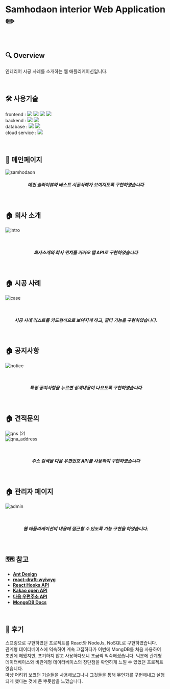 # Samhodaon interior Web Application :pencil2: 

<br />

## 🔍 Overview
인테리어 시공 사례를 소개하는 웹 애플리케이션입니다.<br />

<br />

## 🛠 사용기술
 frontend : <img src="https://img.shields.io/badge/HTML5-E34F26?style=flat-square&logo=HTML5&logoColor=white">
 <img src="https://img.shields.io/badge/CSS3-1572B6?style=flat-square&logo=CSS3&logoColor=white"> 
 <img src="https://img.shields.io/badge/React%2017.0.1-61DAFB?style=flat-square&logo=React&logoColor=white">
 <img src="https://img.shields.io/badge/Ant%20Design%204.9.4-0170FE?style=flat-square&logo=Ant%20Design&logoColor=white"> <br />
 backend : <img src="https://img.shields.io/badge/Node.js%2014.15.0-339933?style=flat-square&logo=Node.js&logoColor=white">
 <img src="https://img.shields.io/badge/ExpressJs%204.17.1-000000?style=flat-square&logo=Express&logoColor=white"> <br />
 database : <img src="https://img.shields.io/badge/MongoDB-47A248?style=flat-square&logo=MongoDB&logoColor=white"> 
 <img src="https://img.shields.io/badge/mongoose%205.11.11-47A248?style=flat-square&logo=MongoDB&logoColor=white"><br />
 cloud service : <img src="https://img.shields.io/badge/Amazon%20AWS-232F3E?style=flat-square&logo=Amazon%20AWS&logoColor=white"><br />
 
<br />

## 📇 메인페이지
![samhodaon](https://user-images.githubusercontent.com/61848895/116965181-28183f80-ace8-11eb-8214-de100ae53ef1.png)
<br />
<h5 align="center"> 메인 슬라이뷰와 베스트 시공사례가 보여지도록 구현하였습니다 </h5>
<br />

## 🏠 회사 소개
![intro](https://user-images.githubusercontent.com/61848895/116965197-2fd7e400-ace8-11eb-8e33-7cc589c38b8d.png)

<br />
<h5 align="center"> 회사소개와 회사 위치를 카카오 맵 API로 구현하였습니다 </h5>
<br />

## 🏠 시공 사례
![case](https://user-images.githubusercontent.com/61848895/116965210-336b6b00-ace8-11eb-9648-c881c07add55.png)

<br />
<h5 align="center"> 시공 사례 리스트를 카드형식으로 보여지게 하고, 필터 기능을 구현하였습니다. </h5>
<br />

## 🏠 공지사항
![notice](https://user-images.githubusercontent.com/61848895/116965219-37978880-ace8-11eb-8d3e-8e5da9cd8cbe.png)

<br />
<h5 align="center"> 특정 공지사항을 누르면 상세내용이 나오도록 구현하였습니다 </h5>
<br />

## 🏠 견적문의
![qns (2)](https://user-images.githubusercontent.com/61848895/116965225-3b2b0f80-ace8-11eb-92c7-f74f61b338af.png)<br />
![qna_address](https://user-images.githubusercontent.com/61848895/116965234-3d8d6980-ace8-11eb-9f0e-c50b340b193f.png)

<br />
 <h5 align="center"> 주소 검색을 다음 우편번호 API를 사용하여 구현하였습니다 </h5>
<br />

## 🏠 관리자 페이지
![admin](https://user-images.githubusercontent.com/61848895/116965240-42eab400-ace8-11eb-93bc-d846abedee1f.png)

<br />
<h5 align="center"> 웹 애플리케이션의 내용에 접근할 수 있도록 기능 구현을 하였습니다. </h5>
<br />

## 🗺️ 참고
- [**Ant Design**](https://ant.design/components/overview/)
- [**react-draft-wyiwyg**](https://jpuri.github.io/react-draft-wysiwyg/#/docs)
- [**React Hooks API**](https://ko.reactjs.org/docs/hooks-reference.html)
- [**Kakao open API**](https://developers.kakao.com/)
- [**다음 우편주소 API**](https://postcode.map.daum.net/guide)
- [**MongoDB Docs**](https://mongoosejs.com/docs/#)
<br />

## 🌿 후기
스프링으로 구현하였던 프로젝트를 React와 NodeJs, NoSQL로 구현하였습니다.<br />
관계형 데이터베이스에 익숙하여 계속 고집하다가 이번에 MongDB를 처음 사용하여 초반에 헤맸지만, 포기하지 않고 사용하다보니 조금씩 익숙해졌습니다. 덕분에 관계형 데이터베이스와 비관계형 데이터베이스의 장단점을 확연하게 느낄 수 있었던 프로젝트였습니다. <br />마냥 어려워 보였던 기술들을 사용해보고나니 그것들을 통해 무언가를 구현해내고 실행되게 했다는 것에 큰 뿌듯함을 느꼈습니다.  
